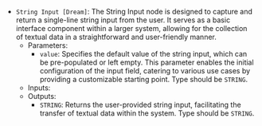 - `String Input [Dream]`: The String Input node is designed to capture and return a single-line string input from the user. It serves as a basic interface component within a larger system, allowing for the collection of textual data in a straightforward and user-friendly manner.
    - Parameters:
        - `value`: Specifies the default value of the string input, which can be pre-populated or left empty. This parameter enables the initial configuration of the input field, catering to various use cases by providing a customizable starting point. Type should be `STRING`.
    - Inputs:
    - Outputs:
        - `STRING`: Returns the user-provided string input, facilitating the transfer of textual data within the system. Type should be `STRING`.
